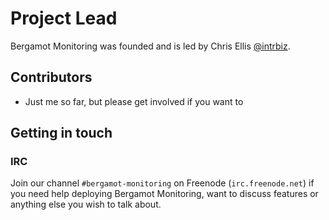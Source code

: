 # Project Lead

Bergamot Monitoring was founded and is led by Chris Ellis [@intrbiz](https://twitter.com/intrbiz).

## Contributors

* Just me so far, but please get involved if you want to

## Getting in touch

### IRC

Join our channel `#bergamot-monitoring` on Freenode (`irc.freenode.net`) if you need 
help deploying Bergamot Monitoring, want to discuss features or anything else you wish 
to talk about.

